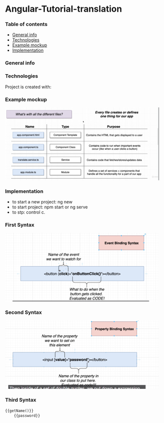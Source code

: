 # Angular-Tutorial-translation
### Table of contents
* [General info](#general-info)
* [Technologies](#technologies)
* [Example mockup](#example-mockup)
* [Implementation](#implementation)


### General info

	
### Technologies
Project is created with:

### Example mockup
![alt text](https://github.com/Belliee/Angular-Tutorial-translation/blob/main/udemy-scr.png)

### Implementation
* to start a new project: ng new<app name>
* to start project: npm start or ng serve 
* to stp: control c.
	
### First Syntax
	
![alt text](https://github.com/Belliee/Angular-Tutorial-translation/blob/main/Zrzut%20ekranu%202022-04-04%20161805.png)

### Second Syntax
![alt text](https://github.com/Belliee/Angular-Tutorial-translation/blob/main/scr2.png)

	
### Third Syntax
	{{getName()}}
        {{password}}	
	
	

